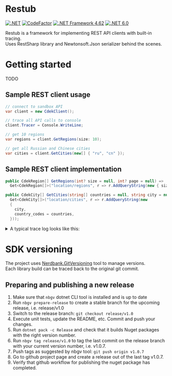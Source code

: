 # Restub

[![.NET](https://github.com/restub/restub/actions/workflows/dotnet.yml/badge.svg)](https://github.com/restub/restub/actions/workflows/dotnet.yml)
[![CodeFactor](https://www.codefactor.io/repository/github/restub/restub/badge)](https://www.codefactor.io/repository/github/restub/restub)
[![.NET Framework 4.62](https://img.shields.io/badge/.net-v4.62-yellow)](https://dotnet.microsoft.com/en-us/download/dotnet-framework/net462)
[![.NET 6.0](https://img.shields.io/badge/.net-v6.0-orange)](https://dotnet.microsoft.com/en-us/download/dotnet/6.0)

Restub is a framework for implementing REST API clients with built-in tracing.  
Uses RestSharp library and Newtonsoft.Json serializer behind the scenes.

# Getting started

TODO

## Sample REST client usage

```c#
// connect to sandbox API
var client = new CdekClient();

// trace all API calls to console
client.Tracer = Console.WriteLine;

// get 10 regions
var regions = client.GetRegions(size: 10);

// get all Russian and Chinese cities
var cities = client.GetCities(new[] { "ru", "cn" });
```

## Sample REST client implementation

```c#
public CdekRegion[] GetRegions(int? size = null, int? page = null) =>
  Get<CdekRegion[]>("location/regions", r => r.AddQueryString(new { size, page }));

public CdekCity[] GetCities(string[] countries = null, string city = null) =>
  Get<CdekCity[]>("location/cities", r => r.AddQueryString(new
  {
    city,
    country_codes = countries,
  }));
```

<details>
  <summary>A typical trace log looks like this:</summary>
    
```c
// GetAuthToken
-> POST https://api.edu.cdek.ru/v2/oauth/token?parameters
headers: {
  X-ApiMethodName = GetAuthToken
  Accept = application/json, text/json, text/x-json, text/javascript, application/xml, text/xml
  Content-type = application/json
}
body: null

<- OK 200 (OK) https://api.edu.cdek.ru/v2/oauth/token?parameters
timings: {
  started: 2022-08-31 15:30:57
  elapsed: 0:00:00.812
}
headers: {
  Transfer-Encoding = chunked
  Connection = keep-alive
  Keep-Alive = timeout=15
  Vary = Accept-Encoding
  Pragma = no-cache
  X-Content-Type-Options = nosniff
  X-XSS-Protection = 1; mode=block
  X-Frame-Options = DENY
  Content-Encoding = 
  Cache-Control = no-store
  Content-Type = application/json;charset=utf-8
  Date = Wed, 31 Aug 2022 12:30:59 GMT
  Server = QRATOR
}
body: {
  "access_token": "eyJhbGciOiJSUzI1NiIsInR5cCI...8yToig",
  "token_type": "bearer",
  "expires_in": 3599,
  "scope": "order:all payment:all",
  "jti": "8d70741f-8776-411c-80f1-f870b608bc52"
}

// GetRegions
-> GET https://api.edu.cdek.ru/v2/location/regions?page=3
headers: {
  X-ApiMethodName = GetRegions
  Authorization = Bearer eyJhbGciOiJSUzI1NiIsInR5cCI...8yToig
  Accept = application/json, text/json, text/x-json, text/javascript, application/xml, text/xml
}

<- ERROR 400 (BadRequest) https://api.edu.cdek.ru/v2/location/regions?page=3
timings: {
  started: 2022-09-17 02:51:56
  elapsed: 0:00:00.063
}
headers: {
  Server = QRATOR
  Date = Fri, 16 Sep 2022 23:51:57 GMT
  Transfer-Encoding = chunked
  Connection = keep-alive
  Keep-Alive = timeout=15
  X-Content-Type-Options = nosniff
  X-XSS-Protection = 1; mode=block
  Cache-Control = no-store, must-revalidate, no-cache, max-age=0
  Pragma = no-cache
  X-Frame-Options = DENY
  Content-Type = application/json
  Expires = 0
}
body: {
  "errors": [
    {
      "code": "v2_field_is_empty",
      "message": "[size] is empty"
    }
  ]
}
```
</details>

# SDK versioning

The project uses [Nerdbank.GitVersioning](https://github.com/dotnet/Nerdbank.GitVersioning) tool to manage versions.  
Each library build can be traced back to the original git commit.

## Preparing and publishing a new release

1. Make sure that `nbgv` dotnet CLI tool is installed and is up to date
2. Run `nbgv prepare-release` to create a stable branch for the upcoming release, i.e. release/v1.0
3. Switch to the release branch: `git checkout release/v1.0`
4. Execute unit tests, update the README, etc. Commit and push your changes.
5. Run `dotnet pack -c Release` and check that it builds Nuget packages with the right version number.
6. Run `nbgv tag release/v1.0` to tag the last commit on the release branch with your current version number, i.e. v1.0.7.
7. Push tags as suggested by nbgv tool: `git push origin v1.0.7`
8. Go to github project page and create a release out of the last tag v1.0.7.
9. Verify that github workflow for publishing the nuget package has completed.
